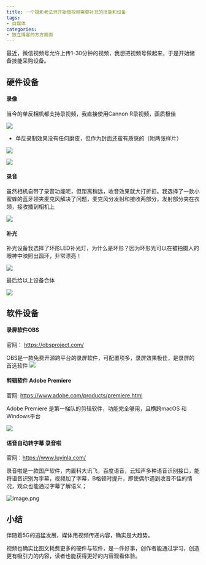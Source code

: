 ```yaml
---
title: 一个摄影老法师开始做视频需要补充的技能和设备
tags:
- 自媒体
categories:
- 独立博客的方方面面
---
```

最近，微信视频号允许上传1-30分钟的视频，我想把视频号做起来，于是开始储备技能采购设备。

## 硬件设备

#### 录像

当今的单反相机都支持录视频，我直接使用Cannon R录视频，画质极佳

![](https://cdn.fangyuanxiaozhan.com/assets/1694167904545errpd3ZY.jpeg)

- 单反录制效果没有任何磨皮，但作为封面还蛮有质感的（附两张样片）

![](https://cdn.fangyuanxiaozhan.com/assets/1694167909030fNYmTsNF.png)

![](https://cdn.fangyuanxiaozhan.com/assets/1694167913989JWNY82B3.png)


#### 录音

虽然相机自带了录音功能呢，但距离稍远，收音效果就大打折扣。我选择了一款小蜜蜂的蓝牙领夹麦克风解决了问题，麦克风分发射和接收两部分，发射部分夹在衣领，接收插到相机上

![](https://cdn.fangyuanxiaozhan.com/assets/1694167917987y6CaASbA.jpeg)


#### 补光

补光设备我选择了环形LED补光灯，为什么是环形？因为环形光可以在被拍摄人的眼神中映照出圆环，非常漂亮！

![](https://cdn.fangyuanxiaozhan.com/assets/1694167921378XCGnyk4y.jpeg)


最后给以上设备合体

![](https://cdn.fangyuanxiaozhan.com/assets/1694167924131ZcDYXH7X.jpeg)


## 软件设备

#### 录屏软件OBS

官网： https://obsproject.com/

OBS是一款免费开源跨平台的录屏软件，可配置项多，录屏效果极佳，是录屏的首选软件
![](https://cdn.fangyuanxiaozhan.com/assets/1694167926337QR2M6AK7.png)




#### 剪辑软件 Adobe Premiere

官网: https://www.adobe.com/products/premiere.html


Adobe Premiere 是第一梯队的剪辑软件，功能完全够用，且横跨macOS 和Windows平台


![](https://cdn.fangyuanxiaozhan.com/assets/1694167930552cazCc7cr.png)



#### 语音自动转字幕 录音啦


官网：https://www.luyinla.com/

录音啦是一款国产软件，内置科大讯飞，百度语音，云知声多种语音识别接口，能将语音识别为字幕，视频加了字幕，B格顿时提升，即使偶尔遇到收音不佳的情况，观众也能通过字幕了解语义；

![image.png](https://cdn.fangyuanxiaozhan.com/assets/1694167934809B3EehbSp.png)


## 小结

伴随着5G的迅猛发展，媒体用视频传递内容，确实是大趋势。

视频也确实比图文耗费更多的硬件与软件，是一件好事，创作者能通过学习，创造更有吸引力的内容，读者也能获得更好的内容观看体验。